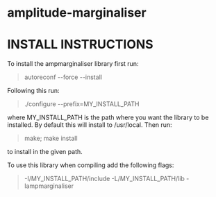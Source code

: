 amplitude-marginaliser
======================

INSTALL INSTRUCTIONS
====================

To install the ampmarginaliser library first run:
> autoreconf --force --install

Following this run:
> ./configure --prefix=MY_INSTALL_PATH

where MY_INSTALL_PATH is the path where you want the library
to be installed. By default this will install to /usr/local.
Then run:
> make; make install

to install in the given path.

To use this library when compiling add the following flags:
> -I/MY_INSTALL_PATH/include -L/MY_INSTALL_PATH/lib -lampmarginaliser

